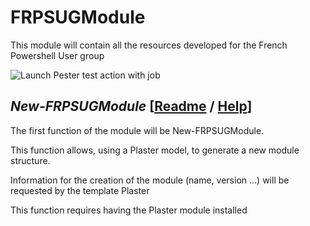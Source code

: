 # FRPSUGModule

This module will contain all the resources developed for the French Powershell User group

![Launch Pester test action with job](https://github.com/LaurentLienhard/FRPSUGModule/workflows/Launch%20Pester%20test%20action%20with%20job/badge.svg)


## _New-FRPSUGModule_ [[Readme](https://github.com/LaurentLienhard/FRPSUGModule/blob/master/Sources/Ressources/FRPSUGModuleTemplate/README.md) / [Help](https://github.com/LaurentLienhard/FRPSUGModule/blob/master/Docs/EN-US/New-FRPSUGModule.md)]

The first function of the module will be New-FRPSUGModule.

This function allows, using a Plaster model, to generate a new module structure.

Information for the creation of the module (name, version ...) will be requested by the template Plaster

This function requires having the Plaster module installed
